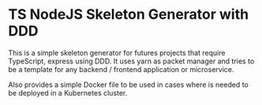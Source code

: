# TS NodeJS Skeleton Generator with DDD

This is a simple skeleton generator for futures projects that require TypeScript, express using DDD. It uses yarn as packet manager and tries to be a template for any backend / frontend application or microservice.

Also provides a simple Docker file to be used in cases where is needed to be deployed in a Kubernetes cluster.
